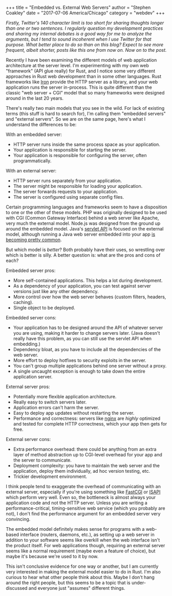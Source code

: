 +++
title = "Embedded vs. External Web Servers"
author = "Stephen Coakley"
date = "2017-07-06 America/Chicago"
category = "webdev"
+++

*Firstly, Twitter's 140 character limit is too short for sharing thoughts longer than one or two sentences. I regularly question my development practices and sharing my internal debates is a good way for me to analyze the arguments, but I tend to sound incoherent when I use Twitter for that purpose. What better place to do so than on this blog? Expect to see more frequent, albeit shorter, posts like this one from now on. Now on to the post.*

Recently I have been examining the different models of web application architecture at the server level. I'm experimenting with my own web "framework" (API glue really) for Rust, and I notice some very different approaches in Rust web development than in some other languages. Rust frameworks like [Iron] provide the HTTP server as a library, and your web application runs the server in-process. This is quite different than the classic "web server + CGI" model that so many frameworks were designed around in the last 20 years.

There's really two main models that you see in the wild. For lack of existing terms (this stuff is hard to search for), I'm calling them "embedded servers" and "external servers". So we are on the same page, here's what I understand the differences to be:

With an embedded server:

- HTTP server runs inside the same process space as your application.
- Your application is responsible for starting the server.
- Your application is responsible for configuring the server, often programmatically.

With an external server:

- HTTP server runs separately from your application.
- The server might be responsible for loading your application.
- The server forwards requests to your application.
- The server is configured using separate config files.

Certain programming languages and frameworks seem to have a disposition to one or the other of these models. PHP was originally designed to be used with CGI (Common Gateway Interface) behind a web server like Apache, very much the external model. Node.js was designed from the ground up around the embedded model. Java's [servlet API](https://docs.oracle.com/javaee/7/api/javax/servlet/http/package-summary.html) is focused on the external model, although running a Java web server embedded into your app [is becoming pretty common](http://www.eclipse.org/jetty/documentation/current/embedding-jetty.html).

But which model is _better_? Both probably have their uses, so wrestling over which is better is silly. A better question is: what are the pros and cons of each?

Embedded server pros:

- More self-contained applications. This helps a lot during development.
- As a dependency of your application, you can test against server versions just like any other dependency.
- More control over how the web server behaves (custom filters, headers, caching).
- Single object to be deployed.

Embedded server cons:

- Your application has to be designed around the API of whatever server you are using, making it harder to change servers later. (Java doesn't really have this problem, as you can still use the servlet API when embedding.)
- Dependency bloat, as you have to include all the dependencies of the web server.
- More effort to deploy hotfixes to security exploits in the server.
- You can't group multiple applications behind one server without a proxy.
- A single uncaught exception is enough to take down the entire application server.

External server pros:

- Potentially more flexible application architecture.
- Really easy to switch servers later.
- Application errors can't harm the server.
- Easy to deploy app updates without restarting the server.
- Performance and correctness: servers like [nginx] are _highly_ optimized and tested for complete HTTP correctness, which your app then gets for free.

External server cons:

- Extra performance overhead: there could be anything from an extra layer of method abstraction up to CGI-level overhead for your app and the server to communicate.
- Deployment complexity: you have to maintain the web server and the application, deploy them individually, ad hoc version testing, etc.
- Trickier development environment.

I think people tend to exaggerate the overhead of communicating with an external server, especially if you're using something like [FastCGI] or [ISAPI] which perform very well. Even so, the bottleneck is almost always your application code and not the HTTP server. Unless you are writing a performance-critical, timing-sensitive web service (which you probably are not), I don't find the performance argument for an embedded server very convincing.

The embedded model definitely makes sense for programs with a web-based interface (routers, daemons, etc.), as setting up a web server in addition to your software seems like overkill when the web interface isn't the product itself. For web applications though, requiring an external server seems like a normal requirement (maybe even a feature of choice), but maybe it's because we're used to it by now.

This isn't conclusive evidence for one way or another, but I am currently very interested in making the external model easier to do in Rust. I'm also curious to hear what other people think about this. Maybe I don't hang around the right people, but this seems to be a topic that is under-discussed and everyone just "assumes" different things.


[FastCGI]: https://en.wikipedia.org/wiki/FastCGI
[Iron]: http://ironframework.io
[ISAPI]: https://en.wikipedia.org/wiki/Internet_Server_Application_Programming_Interface
[nginx]: https://nginx.org/en/
